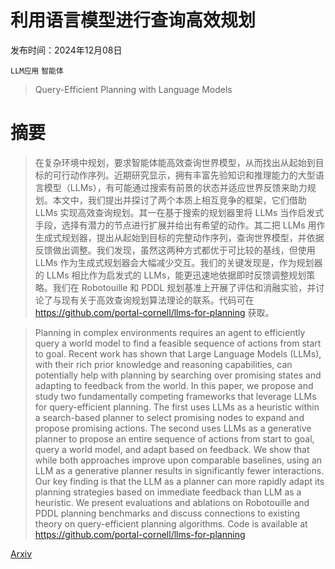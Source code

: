 # 利用语言模型进行查询高效规划

发布时间：2024年12月08日

`LLM应用` `智能体`

> Query-Efficient Planning with Language Models

# 摘要

> 在复杂环境中规划，要求智能体能高效查询世界模型，从而找出从起始到目标的可行动作序列。近期研究显示，拥有丰富先验知识和推理能力的大型语言模型（LLMs），有可能通过搜索有前景的状态并适应世界反馈来助力规划。本文中，我们提出并探讨了两个本质上相互竞争的框架，它们借助 LLMs 实现高效查询规划。其一在基于搜索的规划器里将 LLMs 当作启发式手段，选择有潜力的节点进行扩展并给出有希望的动作。其二把 LLMs 用作生成式规划器，提出从起始到目标的完整动作序列，查询世界模型，并依据反馈做出调整。我们发现，虽然这两种方式都优于可比较的基线，但使用 LLMs 作为生成式规划器会大幅减少交互。我们的关键发现是，作为规划器的 LLMs 相比作为启发式的 LLMs，能更迅速地依据即时反馈调整规划策略。我们在 Robotouille 和 PDDL 规划基准上开展了评估和消融实验，并讨论了与现有关于高效查询规划算法理论的联系。代码可在 https://github.com/portal-cornell/llms-for-planning 获取。

> Planning in complex environments requires an agent to efficiently query a world model to find a feasible sequence of actions from start to goal. Recent work has shown that Large Language Models (LLMs), with their rich prior knowledge and reasoning capabilities, can potentially help with planning by searching over promising states and adapting to feedback from the world. In this paper, we propose and study two fundamentally competing frameworks that leverage LLMs for query-efficient planning. The first uses LLMs as a heuristic within a search-based planner to select promising nodes to expand and propose promising actions. The second uses LLMs as a generative planner to propose an entire sequence of actions from start to goal, query a world model, and adapt based on feedback. We show that while both approaches improve upon comparable baselines, using an LLM as a generative planner results in significantly fewer interactions. Our key finding is that the LLM as a planner can more rapidly adapt its planning strategies based on immediate feedback than LLM as a heuristic. We present evaluations and ablations on Robotouille and PDDL planning benchmarks and discuss connections to existing theory on query-efficient planning algorithms. Code is available at https://github.com/portal-cornell/llms-for-planning

[Arxiv](https://arxiv.org/abs/2412.06162)